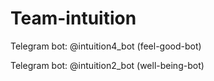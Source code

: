 # Team-intuition


Telegram bot: @intuition4_bot (feel-good-bot)

Telegram bot: @intuition2_bot (well-being-bot)
